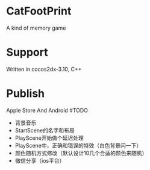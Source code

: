 # CatFootPrint
A kind of memory game  
# Support
Written in cocos2dx-3.10, C++
# Publish
Apple Store And Android
#TODO
* 背景音乐
* StartScene的名字和布局
* PlayScene开始做个延迟处理
* PlayScene中，正确和错误的特效（白色背景闪一下）
* 颜色随机方式修改（默认设计10几个合适的颜色来随机）
* 微信分享（ios平台）
